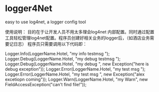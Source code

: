 logger4Net
==========

easy to use log4net, a logger config tool

使用说明：
目的在于让开发人员不用太多理会log4net 内部配置。同时通过配置工具轻松管理log4net配置。程序员创建好相关业务的logger后，（如酒店业务需要记日志）
程序员只需要调用以下代码即：

Logger.Info(LoggerName.Hotel, "my info testmsg ");
Logger.Debug(LoggerName.Hotel, "my debug testmsg ");
Logger.Debug(LoggerName.Hotel, "my debug ", new Exception("here is debug exception"));
Logger.Error(LoggerName.Hotel, "my test msg ");
Logger.Error(LoggerName.Hotel, "my test msg ", new Exception("alex excetiopn coming"));
Logger.Warn(LoggerName.Hotel, "my Warn", new FieldAccessException("can't find file!"));
